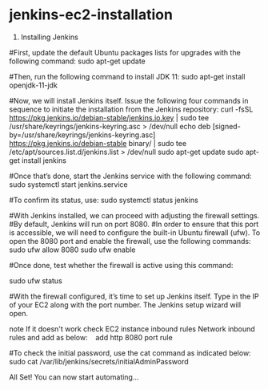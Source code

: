 # jenkins-ec2-installation
1. Installing Jenkins

#First, update the default Ubuntu packages lists for upgrades with the following command:
sudo apt-get update

#Then, run the following command to install JDK 11:
sudo apt-get install openjdk-11-jdk

#Now, we will install Jenkins itself. Issue the following four commands in sequence to initiate the installation from the Jenkins repository:
curl -fsSL https://pkg.jenkins.io/debian-stable/jenkins.io.key | sudo tee \
  /usr/share/keyrings/jenkins-keyring.asc > /dev/null
echo deb [signed-by=/usr/share/keyrings/jenkins-keyring.asc] \
  https://pkg.jenkins.io/debian-stable binary/ | sudo tee \
  /etc/apt/sources.list.d/jenkins.list > /dev/null
sudo apt-get update
sudo apt-get install jenkins

#Once that’s done, start the Jenkins service with the following command:
sudo systemctl start jenkins.service

#To confirm its status, use:
sudo systemctl status jenkins

#With Jenkins installed, we can proceed with adjusting the firewall settings. 
#By default, Jenkins will run on port 8080.
#In order to ensure that this port is accessible, we will need to configure the built-in Ubuntu firewall (ufw). To open the 8080 port and enable the firewall, use the following commands:
sudo ufw allow 8080
sudo ufw enable

#Once done, test whether the firewall is active using this command:

sudo ufw status

#With the firewall configured, it’s time to set up Jenkins itself. Type in the IP of your EC2 along with the port number. The Jenkins setup wizard will open.

note 
If it doesn't work check EC2 instance inbound rules Network inbound rules and add as below:   
add http 8080  port rule


#To check the initial password, use the cat command as indicated below:
sudo cat /var/lib/jenkins/secrets/initialAdminPassword

All Set! You can now start automating...
